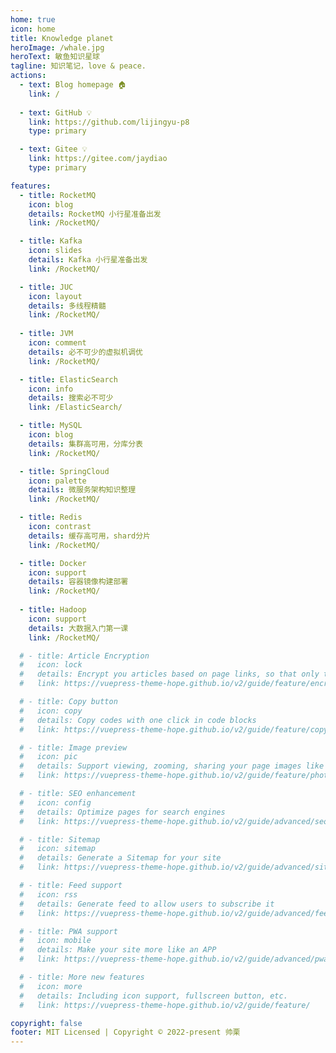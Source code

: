 ```yaml
---
home: true
icon: home
title: Knowledge planet
heroImage: /whale.jpg
heroText: 敏鱼知识星球
tagline: 知识笔记，love & peace.
actions:
  - text: Blog homepage 🏠
    link: /
  
  - text: GitHub 💡
    link: https://github.com/lijingyu-p8
    type: primary

  - text: Gitee 💡
    link: https://gitee.com/jaydiao
    type: primary

features:
  - title: RocketMQ
    icon: blog
    details: RocketMQ 小行星准备出发
    link: /RocketMQ/

  - title: Kafka
    icon: slides
    details: Kafka 小行星准备出发
    link: /RocketMQ/

  - title: JUC
    icon: layout
    details: 多线程精髓
    link: /RocketMQ/
    
  - title: JVM
    icon: comment
    details: 必不可少的虚拟机调优
    link: /RocketMQ/

  - title: ElasticSearch
    icon: info
    details: 搜索必不可少
    link: /ElasticSearch/

  - title: MySQL
    icon: blog
    details: 集群高可用，分库分表
    link: /RocketMQ/

  - title: SpringCloud
    icon: palette
    details: 微服务架构知识整理
    link: /RocketMQ/

  - title: Redis
    icon: contrast
    details: 缓存高可用，shard分片
    link: /RocketMQ/

  - title: Docker
    icon: support
    details: 容器镜像构建部署
    link: /RocketMQ/
  
  - title: Hadoop
    icon: support
    details: 大数据入门第一课
    link: /RocketMQ/

  # - title: Article Encryption
  #   icon: lock
  #   details: Encrypt you articles based on page links, so that only the one you want could see them
  #   link: https://vuepress-theme-hope.github.io/v2/guide/feature/encrypt.html

  # - title: Copy button
  #   icon: copy
  #   details: Copy codes with one click in code blocks
  #   link: https://vuepress-theme-hope.github.io/v2/guide/feature/copy-code.html

  # - title: Image preview
  #   icon: pic
  #   details: Support viewing, zooming, sharing your page images like a gallery
  #   link: https://vuepress-theme-hope.github.io/v2/guide/feature/photo-swipe.html

  # - title: SEO enhancement
  #   icon: config
  #   details: Optimize pages for search engines
  #   link: https://vuepress-theme-hope.github.io/v2/guide/advanced/seo.html

  # - title: Sitemap
  #   icon: sitemap
  #   details: Generate a Sitemap for your site
  #   link: https://vuepress-theme-hope.github.io/v2/guide/advanced/sitemap.html

  # - title: Feed support
  #   icon: rss
  #   details: Generate feed to allow users to subscribe it
  #   link: https://vuepress-theme-hope.github.io/v2/guide/advanced/feed.html

  # - title: PWA support
  #   icon: mobile
  #   details: Make your site more like an APP
  #   link: https://vuepress-theme-hope.github.io/v2/guide/advanced/pwa.html

  # - title: More new features
  #   icon: more
  #   details: Including icon support, fullscreen button, etc.
  #   link: https://vuepress-theme-hope.github.io/v2/guide/feature/

copyright: false
footer: MIT Licensed | Copyright © 2022-present 帅栗
---
```


<!-- This is an example of a project homepage. You can place your main content here.

To use this layout, you need to set `home: true` in the page front matter.

For related descriptions of configuration items, please see [Project HomePage Layout Config](https://vuepress-theme-hope.github.io/v2/guide/layout/home/). -->
